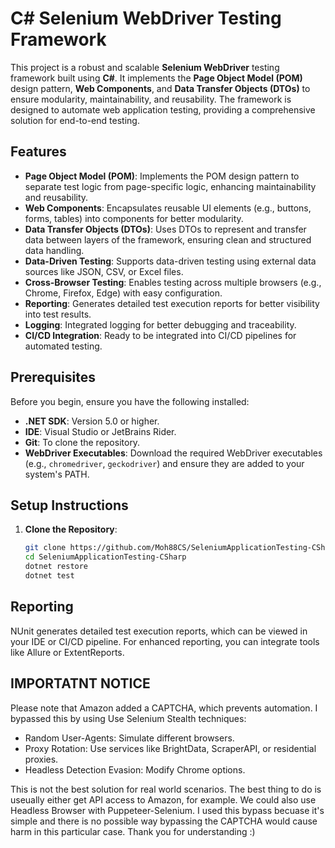 # C# Selenium WebDriver Testing Framework

This project is a robust and scalable **Selenium WebDriver** testing framework built using **C#**. It implements the **Page Object Model (POM)** design pattern, **Web Components**, and **Data Transfer Objects (DTOs)** to ensure modularity, maintainability, and reusability. The framework is designed to automate web application testing, providing a comprehensive solution for end-to-end testing.

## Features

- **Page Object Model (POM)**: Implements the POM design pattern to separate test logic from page-specific logic, enhancing maintainability and reusability.
- **Web Components**: Encapsulates reusable UI elements (e.g., buttons, forms, tables) into components for better modularity.
- **Data Transfer Objects (DTOs)**: Uses DTOs to represent and transfer data between layers of the framework, ensuring clean and structured data handling.
- **Data-Driven Testing**: Supports data-driven testing using external data sources like JSON, CSV, or Excel files.
- **Cross-Browser Testing**: Enables testing across multiple browsers (e.g., Chrome, Firefox, Edge) with easy configuration.
- **Reporting**: Generates detailed test execution reports for better visibility into test results.
- **Logging**: Integrated logging for better debugging and traceability.
- **CI/CD Integration**: Ready to be integrated into CI/CD pipelines for automated testing.

## Prerequisites

Before you begin, ensure you have the following installed:

- **.NET SDK**: Version 5.0 or higher.
- **IDE**: Visual Studio or JetBrains Rider.
- **Git**: To clone the repository.
- **WebDriver Executables**: Download the required WebDriver executables (e.g., `chromedriver`, `geckodriver`) and ensure they are added to your system's PATH.

## Setup Instructions

1. **Clone the Repository**:
   ```bash
   git clone https://github.com/Moh88CS/SeleniumApplicationTesting-CSharp.git
   cd SeleniumApplicationTesting-CSharp
   dotnet restore
   dotnet test

## Reporting
NUnit generates detailed test execution reports, which can be viewed in your IDE or CI/CD pipeline. For enhanced reporting, you can integrate tools like Allure or ExtentReports.

## IMPORTATNT NOTICE
Please note that Amazon added a CAPTCHA, which prevents automation. I bypassed this by using Use Selenium Stealth techniques:
- Random User-Agents: Simulate different browsers.
- Proxy Rotation: Use services like BrightData, ScraperAPI, or residential proxies.
- Headless Detection Evasion: Modify Chrome options.

This is not the best solution for real world scenarios. The best thing to do is useually either get API access to Amazon, for example. We could also use Headless Browser with Puppeteer-Selenium. I used this bypass becuase it's simple and there is no possible way bypassing the CAPTCHA would cause harm in this particular case. Thank you for understanding :)
